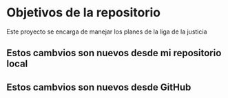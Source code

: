 # Objetivos de la repositorio

Este proyecto se encarga de manejar los planes de la liga de la justicia

## Estos cambvios son nuevos desde mi repositorio local
## Estos cambvios son nuevos desde GitHub 
